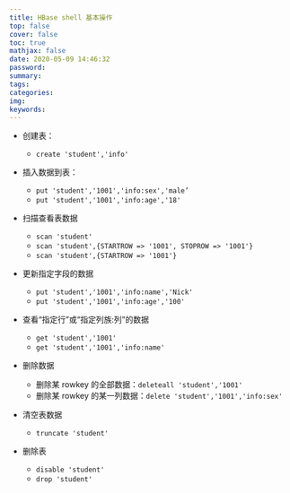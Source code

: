 ```yaml
---
title: HBase shell 基本操作
top: false
cover: false
toc: true
mathjax: false
date: 2020-05-09 14:46:32
password:
summary:
tags:
categories:
img:
keywords:
---
```


* 创建表：
	* `create 'student','info'`

* 插入数据到表：
	* `put 'student','1001','info:sex','male’`
	* `put 'student','1001','info:age','18'`

* 扫描查看表数据
	* `scan 'student'`
	* `scan 'student',{STARTROW => '1001', STOPROW => '1001'}`
	* `scan 'student',{STARTROW => '1001'}`

* 更新指定字段的数据
	* `put 'student','1001','info:name','Nick'`
	* `put 'student','1001','info:age','100'`

* 查看“指定行”或“指定列族:列”的数据
	* `get 'student','1001'`
	* `get 'student','1001','info:name'`

* 删除数据
	* 删除某 rowkey 的全部数据：`deleteall 'student','1001'`
	* 删除某 rowkey 的某一列数据：`delete 'student','1001','info:sex'`

* 清空表数据
	* `truncate 'student'`

* 删除表
	* `disable 'student'`
	* `drop 'student'`